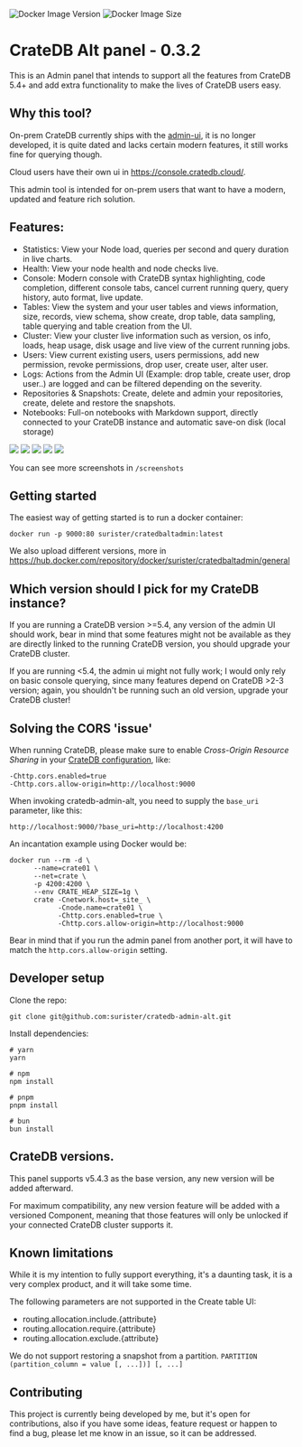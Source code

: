 ![Docker Image Version](https://img.shields.io/docker/v/surister/cratedbaltadmin)
![Docker Image Size](https://img.shields.io/docker/image-size/surister/cratedbaltadmin)

# CrateDB Alt panel - 0.3.2

This is an Admin panel that intends to support all the features from CrateDB 5.4+ and add extra
functionality to make the lives of CrateDB users easy.

## Why this tool?

On-prem CrateDB currently ships with the [admin-ui](https://github.com/crate/crate-admin), it is no
longer developed, it is quite dated and lacks certain modern features, it still works fine for
querying though.

Cloud users have their own ui in https://console.cratedb.cloud/.

This admin tool is intended for on-prem users that want to have a modern,
updated and feature rich solution.

## Features:

- Statistics: View your Node load, queries per second and query duration in live charts.
- Health: View your node health and node checks live.
- Console: Modern console with CrateDB syntax highlighting, code completion, different console tabs,
  cancel current running query, query history, auto format, live update.
- Tables: View the system and your user tables and views information, size, records, view schema,
  show create, drop table, data sampling, table querying and table creation from the UI.
- Cluster: View your cluster live information such as version, os info, loads, heap usage, disk
  usage and live view of the current running jobs.
- Users: View current existing users, users permissions, add new permission, revoke permissions,
  drop user, create user, alter user.
- Logs: Actions from the Admin UI (Example: drop table, create user, drop user..) are logged and can
  be filtered depending on the severity.
- Repositories & Snapshots: Create, delete and admin your repositories, create, delete and restore
  the snapshots.
- Notebooks: Full-on notebooks with Markdown support, directly connected to your CrateDB instance
  and automatic save-on disk (local storage)

![](https://raw.githubusercontent.com/surister/crate-admin-alt/master/screenshots/overview.png)
![](https://raw.githubusercontent.com/surister/crate-admin-alt/master/screenshots/console.png)
![](https://raw.githubusercontent.com/surister/crate-admin-alt/master/screenshots/tables.png)
![](https://raw.githubusercontent.com/surister/crate-admin-alt/master/screenshots/cluster_jobs.png)
![](https://raw.githubusercontent.com/surister/crate-admin-alt/master/screenshots/notebooks.png)

You can see more screenshots in `/screenshots`

## Getting started

The easiest way of getting started is to run a docker container:

```shell
docker run -p 9000:80 surister/cratedbaltadmin:latest
```

We also upload different versions, more
in https://hub.docker.com/repository/docker/surister/cratedbaltadmin/general

## Which version should I pick for my CrateDB instance?

If you are running a CrateDB version >=5.4, any version of the admin UI should work, bear in mind
that some features might not be available as they are directly linked to the running CrateDB
version, you should upgrade your CrateDB cluster.

If you are running <5.4, the admin ui might not fully work;
I would only rely on basic console querying, since many features depend on CrateDB >2-3 version;
again, you shouldn't be running such an old version, upgrade your CrateDB cluster!

## Solving the CORS 'issue'

When running CrateDB, please make sure to enable *Cross-Origin
Resource Sharing* in your [CrateDB configuration], like:
```
-Chttp.cors.enabled=true
-Chttp.cors.allow-origin=http://localhost:9000
```

When invoking cratedb-admin-alt, you need to supply the `base_uri` parameter,
like this:
```
http://localhost:9000/?base_uri=http://localhost:4200
```

An incantation example using Docker would be:
```shell
docker run --rm -d \
      --name=crate01 \
      --net=crate \
      -p 4200:4200 \
      --env CRATE_HEAP_SIZE=1g \
      crate -Cnetwork.host=_site_ \
            -Cnode.name=crate01 \
            -Chttp.cors.enabled=true \
            -Chttp.cors.allow-origin=http://localhost:9000
```

Bear in mind that if you run the admin panel from another port, it will have to match
the `http.cors.allow-origin` setting.

## Developer setup

Clone the repo:

`git clone git@github.com:surister/cratedb-admin-alt.git`

Install dependencies:

```
# yarn
yarn

# npm
npm install

# pnpm
pnpm install

# bun
bun install
```

## CrateDB versions.

This panel supports v5.4.3 as the base version, any new version will be added afterward.

For maximum compatibility, any new version feature will be added with a versioned Component, meaning
that those features will only be unlocked if your connected CrateDB cluster supports it.

## Known limitations

While it is my intention to fully support everything, it's a daunting task, it is a very complex
product, and it will take some time.

The following parameters are not supported in the Create table UI:

- routing.allocation.include.{attribute}
- routing.allocation.require.{attribute}
- routing.allocation.exclude.{attribute}

We do not support restoring a snapshot from a partition.
`PARTITION (partition_column = value [, ...])] [, ...]`

## Contributing

This project is currently being developed by me, but it's open for contributions, also if you
have some ideas, feature request or happen to find a bug, please let me know in an issue, so it can
be addressed.


[CrateDB configuration]: https://cratedb.com/docs/crate/reference/en/latest/config/node.html#cross-origin-resource-sharing-cors
